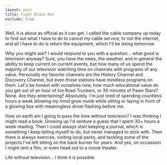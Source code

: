 ```yaml
---
layout: post
title: Fight Brain Rot
exclude: true
---
```


Well, it is about as official as it can get. I called the cable company up today to find out what I have to do to cancel my cable service, tv not the internet, and all I have to do is return the equipment, which I'll be doing tomorrow.

Why you might ask? I would respond to you with a question... what good is television anyway? Sure, you have the news, the weather, and in general the ability to keep current on current events, but how many of us spend the majority of our television watching time on channels with programs of any value. Personally my favorite channels are the History Channel and Discovery Channel, but even those stations have mindless programs on them. Let's be honest with ourselves now, how much educational value do you get out of an hour of Ice Road Truckers, or 30 minutes of Pawn Stars? None. Are they entertaining? Absolutely. I'm just tired of spending countless hours a week allowing my mind grow numb while sitting or laying in front of a glowing box with meaningless drivel flashing before me.

How on earth am I going to pass the time without television? I was thinking I might read a book. Growing up I'd venture a guess that I spent 30+ hours a week reading. Then I could always start keeping a journal, which is something I keep telling myself to do, but never managed to stick with. Then there is always exercise, visiting local parks, and tackling some of the projects I've left sitting on the back burner for years. And yes, on occassion I might rent a film, or even head out to a movie theater.

Life without television... I think it is possible.